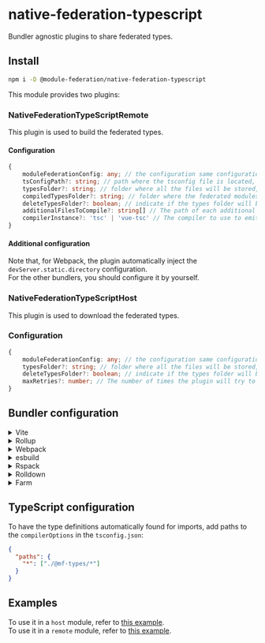 # native-federation-typescript

Bundler agnostic plugins to share federated types.

## Install

```bash
npm i -D @module-federation/native-federation-typescript
```

This module provides two plugins:

### NativeFederationTypeScriptRemote

This plugin is used to build the federated types.

#### Configuration

```typescript
{
    moduleFederationConfig: any; // the configuration same configuration provided to the module federation plugin, it is MANDATORY
    tsConfigPath?: string; // path where the tsconfig file is located, default is ''./tsconfig.json'
    typesFolder?: string; // folder where all the files will be stored, default is '@mf-types',
    compiledTypesFolder?: string; // folder where the federated modules types will be stored, default is 'compiled-types'
    deleteTypesFolder?: boolean; // indicate if the types folder will be deleted when the job completes, default is 'true'
    additionalFilesToCompile?: string[] // The path of each additional file which should be emitted
    compilerInstance?: 'tsc' | 'vue-tsc' // The compiler to use to emit files, default is 'tsc'
}
```

#### Additional configuration

Note that, for Webpack, the plugin automatically inject the `devServer.static.directory` configuration.  
For the other bundlers, you should configure it by yourself.

### NativeFederationTypeScriptHost

This plugin is used to download the federated types.

### Configuration

```typescript
{
    moduleFederationConfig: any; // the configuration same configuration provided to the module federation plugin, it is MANDATORY
    typesFolder?: string; // folder where all the files will be stored, default is '@mf-types',
    deleteTypesFolder?: boolean; // indicate if the types folder will be deleted before the job starts, default is 'true'
    maxRetries?: number; // The number of times the plugin will try to download the types before failing, default is 3
}
```

## Bundler configuration

<details>
<summary>Vite</summary><br>

```ts
// vite.config.ts
import { NativeFederationTypeScriptHost, NativeFederationTypeScriptRemote } from '@module-federation/native-federation-typescript/vite';

export default defineConfig({
  plugins: [
    NativeFederationTypeScriptRemote({
      /* options */
    }),
    NativeFederationTypeScriptHost({
      /* options */
    }),
  ],
  /* ... */
  server: {
    // This is needed to emulate the devServer.static.directory of WebPack and correctly serve the zip file
    /* ... */
    proxy: {
      '/@mf-types.zip': {
        target: 'http://localhost:3000',
        changeOrigin: true,
        rewrite: () => `/@fs/${process.cwd()}/dist/@mf-types.zip`,
      },
    },
    fs: {
      /* ... */
      allow: ['./dist'],
      /* ... */
    },
  },
});
```

<br>
</details>
<details>
<summary>Rollup</summary><br>

```ts
// rollup.config.js
import { NativeFederationTypeScriptHost, NativeFederationTypeScriptRemote } from '@module-federation/native-federation-typescript/rollup';

export default {
  plugins: [
    NativeFederationTypeScriptRemote({
      /* options */
    }),
    NativeFederationTypeScriptHost({
      /* options */
    }),
  ],
};
```

<br>
</details>
<details>
<summary>Webpack</summary><br>

```ts
// webpack.config.js
const { NativeFederationTypeScriptHost, NativeFederationTypeScriptRemote } = require('@module-federation/native-federation-typescript/webpack');
module.exports = {
  /* ... */
  plugins: [
    NativeFederationTypeScriptRemote({
      /* options */
    }),
    NativeFederationTypeScriptHost({
      /* options */
    }),
  ],
};
```

<br>
</details>
<details>
<summary>esbuild</summary><br>

```ts
// esbuild.config.js
import { build } from 'esbuild';
import { NativeFederationTypeScriptHost, NativeFederationTypeScriptRemote } from '@module-federation/native-federation-typescript/esbuild';

build({
  plugins: [
    NativeFederationTypeScriptRemote({
      /* options */
    }),
    NativeFederationTypeScriptHost({
      /* options */
    }),
  ],
});
```

<br>
</details>
<details>
<summary>Rspack</summary><br>

```ts
// rspack.config.js
const { NativeFederationTypeScriptHost, NativeFederationTypeScriptRemote } = require('@module-federation/native-federation-typescript/rspack');
module.exports = {
  /* ... */
  plugins: [
    NativeFederationTypeScriptRemote({
      /* options */
    }),
    NativeFederationTypeScriptHost({
      /* options */
    }),
  ],
};
```

<br>
</details>

<details>
<summary>Rolldown</summary><br>

```ts
// rolldown.config.js
import { NativeFederationTypeScriptHost, NativeFederationTypeScriptRemote } from '@module-federation/native-federation-typescript/rolldown';

export default {
  plugins: [
    NativeFederationTypeScriptRemote({
      /* options */
    }),
    NativeFederationTypeScriptHost({
      /* options */
    }),
  ],
};
```

<br>
</details>

<details>
<summary>Farm</summary><br>

```ts
// farm.config.ts
import { NativeFederationTypeScriptHost, NativeFederationTypeScriptRemote } from '@module-federation/native-federation-typescript/farm';

const config: UserConfig = {
  plugins: [
    NativeFederationTypeScriptRemote({
      /* options */
    }),
    NativeFederationTypeScriptHost({
      /* options */
    }),
  ]
}
```

<br>
</details>

## TypeScript configuration

To have the type definitions automatically found for imports, add paths to the `compilerOptions` in the `tsconfig.json`:

```json
{
  "paths": {
    "*": ["./@mf-types/*"]
  }
}
```

## Examples

To use it in a `host` module, refer to [this example](https://github.com/module-federation/module-federation-examples/tree/master/native-federation-tests-typescript-plugins/host).  
To use it in a `remote` module, refer to [this example](https://github.com/module-federation/module-federation-examples/tree/master/native-federation-tests-typescript-plugins/remote).
